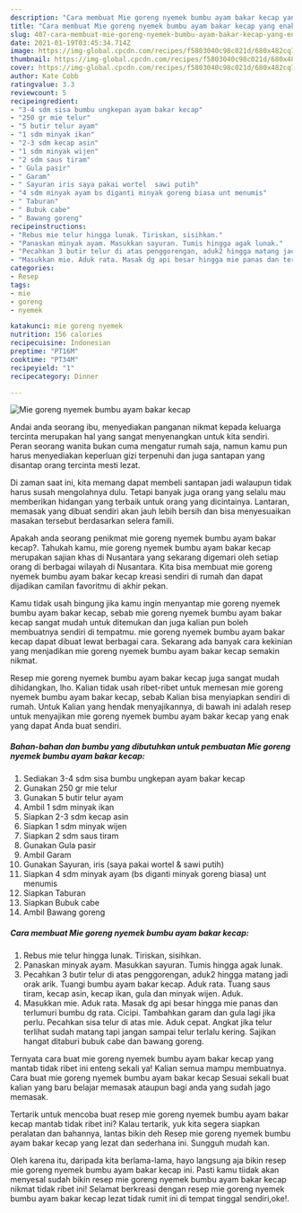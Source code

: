 ```yaml
---
description: "Cara membuat Mie goreng nyemek bumbu ayam bakar kecap yang enak dan Mudah Dibuat"
title: "Cara membuat Mie goreng nyemek bumbu ayam bakar kecap yang enak dan Mudah Dibuat"
slug: 407-cara-membuat-mie-goreng-nyemek-bumbu-ayam-bakar-kecap-yang-enak-dan-mudah-dibuat
date: 2021-01-19T03:45:34.714Z
image: https://img-global.cpcdn.com/recipes/f5803040c98c021d/680x482cq70/mie-goreng-nyemek-bumbu-ayam-bakar-kecap-foto-resep-utama.jpg
thumbnail: https://img-global.cpcdn.com/recipes/f5803040c98c021d/680x482cq70/mie-goreng-nyemek-bumbu-ayam-bakar-kecap-foto-resep-utama.jpg
cover: https://img-global.cpcdn.com/recipes/f5803040c98c021d/680x482cq70/mie-goreng-nyemek-bumbu-ayam-bakar-kecap-foto-resep-utama.jpg
author: Kate Cobb
ratingvalue: 3.3
reviewcount: 5
recipeingredient:
- "3-4 sdm sisa bumbu ungkepan ayam bakar kecap"
- "250 gr mie telur"
- "5 butir telur ayam"
- "1 sdm minyak ikan"
- "2-3 sdm kecap asin"
- "1 sdm minyak wijen"
- "2 sdm saus tiram"
- " Gula pasir"
- " Garam"
- " Sayuran iris saya pakai wortel  sawi putih"
- "4 sdm minyak ayam bs diganti minyak goreng biasa unt menumis"
- " Taburan"
- " Bubuk cabe"
- " Bawang goreng"
recipeinstructions:
- "Rebus mie telur hingga lunak. Tiriskan, sisihkan."
- "Panaskan minyak ayam. Masukkan sayuran. Tumis hingga agak lunak."
- "Pecahkan 3 butir telur di atas penggorengan, aduk2 hingga matang jadi orak arik. Tuangi bumbu ayam bakar kecap. Aduk rata. Tuang saus tiram, kecap asin, kecap ikan, gula dan minyak wijen. Aduk."
- "Masukkan mie. Aduk rata. Masak dg api besar hingga mie panas dan terlumuri bumbu dg rata. Cicipi. Tambahkan garam dan gula lagi jika perlu. Pecahkan sisa telur di atas mie. Aduk cepat. Angkat jika telur terlihat sudah matang tapi jangan sampai telur terlalu kering. Sajikan hangat ditaburi bubuk cabe dan bawang goreng."
categories:
- Resep
tags:
- mie
- goreng
- nyemek

katakunci: mie goreng nyemek 
nutrition: 156 calories
recipecuisine: Indonesian
preptime: "PT16M"
cooktime: "PT34M"
recipeyield: "1"
recipecategory: Dinner

---
```



![Mie goreng nyemek bumbu ayam bakar kecap](https://img-global.cpcdn.com/recipes/f5803040c98c021d/680x482cq70/mie-goreng-nyemek-bumbu-ayam-bakar-kecap-foto-resep-utama.jpg)

Andai anda seorang ibu, menyediakan panganan nikmat kepada keluarga tercinta merupakan hal yang sangat menyenangkan untuk kita sendiri. Peran seorang  wanita bukan cuma mengatur rumah saja, namun kamu pun harus menyediakan keperluan gizi terpenuhi dan juga santapan yang disantap orang tercinta mesti lezat.

Di zaman  saat ini, kita memang dapat membeli santapan jadi walaupun tidak harus susah mengolahnya dulu. Tetapi banyak juga orang yang selalu mau memberikan hidangan yang terbaik untuk orang yang dicintainya. Lantaran, memasak yang dibuat sendiri akan jauh lebih bersih dan bisa menyesuaikan masakan tersebut berdasarkan selera famili. 



Apakah anda seorang penikmat mie goreng nyemek bumbu ayam bakar kecap?. Tahukah kamu, mie goreng nyemek bumbu ayam bakar kecap merupakan sajian khas di Nusantara yang sekarang digemari oleh setiap orang di berbagai wilayah di Nusantara. Kita bisa membuat mie goreng nyemek bumbu ayam bakar kecap kreasi sendiri di rumah dan dapat dijadikan camilan favoritmu di akhir pekan.

Kamu tidak usah bingung jika kamu ingin menyantap mie goreng nyemek bumbu ayam bakar kecap, sebab mie goreng nyemek bumbu ayam bakar kecap sangat mudah untuk ditemukan dan juga kalian pun boleh membuatnya sendiri di tempatmu. mie goreng nyemek bumbu ayam bakar kecap dapat dibuat lewat berbagai cara. Sekarang ada banyak cara kekinian yang menjadikan mie goreng nyemek bumbu ayam bakar kecap semakin nikmat.

Resep mie goreng nyemek bumbu ayam bakar kecap juga sangat mudah dihidangkan, lho. Kalian tidak usah ribet-ribet untuk memesan mie goreng nyemek bumbu ayam bakar kecap, sebab Kalian bisa menyiapkan sendiri di rumah. Untuk Kalian yang hendak menyajikannya, di bawah ini adalah resep untuk menyajikan mie goreng nyemek bumbu ayam bakar kecap yang enak yang dapat Anda buat sendiri.

<!--inarticleads1-->

##### Bahan-bahan dan bumbu yang dibutuhkan untuk pembuatan Mie goreng nyemek bumbu ayam bakar kecap:

1. Sediakan 3-4 sdm sisa bumbu ungkepan ayam bakar kecap
1. Gunakan 250 gr mie telur
1. Gunakan 5 butir telur ayam
1. Ambil 1 sdm minyak ikan
1. Siapkan 2-3 sdm kecap asin
1. Siapkan 1 sdm minyak wijen
1. Siapkan 2 sdm saus tiram
1. Gunakan  Gula pasir
1. Ambil  Garam
1. Gunakan  Sayuran, iris (saya pakai wortel &amp; sawi putih)
1. Siapkan 4 sdm minyak ayam (bs diganti minyak goreng biasa) unt menumis
1. Siapkan  Taburan
1. Siapkan  Bubuk cabe
1. Ambil  Bawang goreng




<!--inarticleads2-->

##### Cara membuat Mie goreng nyemek bumbu ayam bakar kecap:

1. Rebus mie telur hingga lunak. Tiriskan, sisihkan.
1. Panaskan minyak ayam. Masukkan sayuran. Tumis hingga agak lunak.
1. Pecahkan 3 butir telur di atas penggorengan, aduk2 hingga matang jadi orak arik. Tuangi bumbu ayam bakar kecap. Aduk rata. Tuang saus tiram, kecap asin, kecap ikan, gula dan minyak wijen. Aduk.
1. Masukkan mie. Aduk rata. Masak dg api besar hingga mie panas dan terlumuri bumbu dg rata. Cicipi. Tambahkan garam dan gula lagi jika perlu. Pecahkan sisa telur di atas mie. Aduk cepat. Angkat jika telur terlihat sudah matang tapi jangan sampai telur terlalu kering. Sajikan hangat ditaburi bubuk cabe dan bawang goreng.




Ternyata cara buat mie goreng nyemek bumbu ayam bakar kecap yang mantab tidak ribet ini enteng sekali ya! Kalian semua mampu membuatnya. Cara buat mie goreng nyemek bumbu ayam bakar kecap Sesuai sekali buat kalian yang baru belajar memasak ataupun bagi anda yang sudah jago memasak.

Tertarik untuk mencoba buat resep mie goreng nyemek bumbu ayam bakar kecap mantab tidak ribet ini? Kalau tertarik, yuk kita segera siapkan peralatan dan bahannya, lantas bikin deh Resep mie goreng nyemek bumbu ayam bakar kecap yang lezat dan sederhana ini. Sungguh mudah kan. 

Oleh karena itu, daripada kita berlama-lama, hayo langsung aja bikin resep mie goreng nyemek bumbu ayam bakar kecap ini. Pasti kamu tiidak akan menyesal sudah bikin resep mie goreng nyemek bumbu ayam bakar kecap nikmat tidak ribet ini! Selamat berkreasi dengan resep mie goreng nyemek bumbu ayam bakar kecap lezat tidak rumit ini di tempat tinggal sendiri,oke!.

